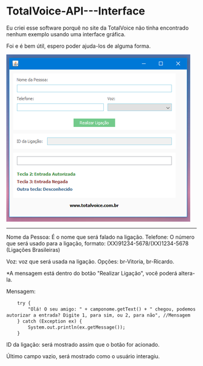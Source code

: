 # TotalVoice-API---Interface

Eu criei esse software porquê no site da TotalVoice não tinha encontrado nenhum exemplo usando uma interface gráfica.

Foi e é bem útil, espero poder ajuda-los de alguma forma.

![Screenshot](https://github.com/abnerrodrigues2/TotalVoice-API---Interface/blob/master/Screenshot_1.png)

------------------------------------------------------------------------------------------------------------------------------------

Nome da Pessoa: É o nome que será falado na ligação.
Telefone: O número que será usado para a ligação, formato: 
(XX)91234-5678/(XX)1234-5678 (Ligações Brasileiras)

Voz: voz que será usada na ligação. Opções: br-Vitoria, br-Ricardo.

*A mensagem está dentro do botão "Realizar Ligação", você poderá altera-la.

Mensagem:

        try {
            "Olá! O seu amigo: " + camponome.getText() + " chegou, podemos autorizar a entrada? Digite 1, para sim, ou 2, para não", //Mensagem
        } catch (Exception ex) {
            System.out.println(ex.getMessage());
        }

ID da ligação: será mostrado assim que o botão for acionado.

Último campo vazio, será mostrado como o usuário interagiu. 
